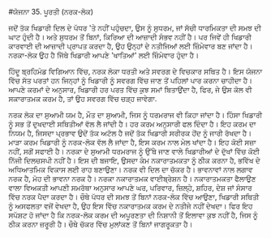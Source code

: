 #ਯੋਜਨਾ 35. ਪੂਰਤੀ (ਨਰਕ-ਲੋਕ)

ਜਦੋਂ ਤੱਕ ਖਿਡਾਰੀ ਦਿਲ ਦੇ ਪੱਧਰ 'ਤੇ ਨਹੀਂ ਪਹੁੰਚਦਾ, ਉਸ ਨੂੰ ਸੁਧਰਮ, ਜਾਂ ਸੱਚੀ ਧਾਰਮਿਕਤਾ ਦੀ ਸਮਝ ਦੀ ਘਾਟ ਹੁੰਦੀ ਹੈ। ਅਤੇ ਸੁਧਰਮ ਤੋਂ ਬਿਨਾਂ, ਕਿਰਿਆ ਦੀ ਆਜ਼ਾਦੀ ਸੰਭਵ ਨਹੀਂ ਹੈ। ਪਰ ਜਿਵੇਂ ਹੀ ਖਿਡਾਰੀ ਕਾਰਵਾਈ ਦੀ ਆਜ਼ਾਦੀ ਪ੍ਰਾਪਤ ਕਰਦਾ ਹੈ, ਉਹ ਉਨ੍ਹਾਂ ਦੇ ਨਤੀਜਿਆਂ ਲਈ ਜ਼ਿੰਮੇਵਾਰ ਬਣ ਜਾਂਦਾ ਹੈ। ਨਰਕਾ-ਲੋਕ ਉਹ ਹੈ ਜਿੱਥੇ ਖਿਡਾਰੀ ਆਪਣੇ 'ਖਾਤਿਆਂ' ਲਈ ਜ਼ਿੰਮੇਵਾਰ ਹੁੰਦਾ ਹੈ।

ਹਿੰਦੂ ਬ੍ਰਹਿਮੰਡ ਵਿਗਿਆਨ ਵਿੱਚ, ਨਰਕ ਲੋਕਾ ਧਰਤੀ ਅਤੇ ਸਵਰਗ ਦੇ ਵਿਚਕਾਰ ਸਥਿਤ ਹੈ। ਇਸ ਯੋਜਨਾ ਵਿੱਚ ਸੱਤ ਪਰਤਾਂ ਹਨ ਜਿਨ੍ਹਾਂ ਨੂੰ ਖਿਡਾਰੀ ਨੂੰ ਸਵਰਗ ਵਿੱਚ ਜਾਣ ਤੋਂ ਪਹਿਲਾਂ ਪਾਰ ਕਰਨਾ ਚਾਹੀਦਾ ਹੈ। ਆਪਣੇ ਕਰਮਾਂ ਦੇ ਅਨੁਸਾਰ, ਖਿਡਾਰੀ ਹਰ ਪਰਤ ਵਿੱਚ ਕੁਝ ਸਮਾਂ ਬਿਤਾਉਂਦਾ ਹੈ, ਫਿਰ, ਜੇ ਉਸ ਕੋਲ ਵੀ ਸਕਾਰਾਤਮਕ ਕਰਮ ਹੈ, ਤਾਂ ਉਹ ਸਵਰਗ ਵਿੱਚ ਚੜ੍ਹ ਜਾਵੇਗਾ.

ਨਰਕ ਲੋਕ ਦਾ ਸੁਆਮੀ ਯਮ ਹੈ, ਮੌਤ ਦਾ ਸੁਆਮੀ, ਜਿਸ ਨੂੰ ਧਰਮਰਾਜ ਵੀ ਕਿਹਾ ਜਾਂਦਾ ਹੈ। ਹਿੰਸਾ ਖਿਡਾਰੀ ਨੂੰ ਸਭ ਤੋਂ ਦੁਖਦਾਈ ਸਥਿਤੀਆਂ ਵੱਲ ਲੈ ਜਾਂਦੀ ਹੈ। ਹਰ ਕਰਮ ਅਨੁਸਾਰੀ ਫਲ ਦਿੰਦਾ ਹੈ। ਇਹ ਕਰਮ ਦਾ ਨਿਯਮ ਹੈ, ਜਿਸਦਾ ਪ੍ਰਭਾਵ ਉਦੋਂ ਤੱਕ ਅਟੱਲ ਹੈ ਜਦੋਂ ਤੱਕ ਖਿਡਾਰੀ ਸਰੀਰਕ ਹੋਂਦ ਨੂੰ ਜਾਰੀ ਰੱਖਦਾ ਹੈ। ਮਾੜਾ ਕਰਮ ਖਿਡਾਰੀ ਨੂੰ ਨਰਕ-ਲੋਕ ਵੱਲ ਲੈ ਜਾਂਦਾ ਹੈ, ਇਸ ਕਰਮ ਨਾਲ ਮੇਲ ਖਾਂਦਾ ਹੈ। ਇਹ ਕੋਈ ਸਜ਼ਾ ਨਹੀਂ, ਸਗੋਂ ਸਫਾਈ ਹੈ। ਨਰਕਾ ਦੇ ਸੁਆਮੀ ਧਰਮਰਾਜ ਨੂੰ ਉੱਥੇ ਜਾਣ ਵਾਲੇ ਖਿਡਾਰੀਆਂ ਦੇ ਦੁੱਖਾਂ ਵਿੱਚ ਕੋਈ ਨਿੱਜੀ ਦਿਲਚਸਪੀ ਨਹੀਂ ਹੈ। ਇਸ ਦੀ ਬਜਾਇ, ਉਸਦਾ ਕੰਮ ਨਕਾਰਾਤਮਕਤਾ ਨੂੰ ਠੀਕ ਕਰਨਾ ਹੈ, ਭਵਿੱਖ ਦੇ ਅਧਿਆਤਮਿਕ ਵਿਕਾਸ ਲਈ ਰਾਹ ਬਣਾਉਣਾ। ਨਰਕ ਵੀ ਦਿਲ ਦਾ ਚੱਕਰ ਹੈ। ਭਾਵਨਾਵਾਂ ਨਾਲ ਲਗਾਵ ਨਰਕ ਹੈ, ਮੋਹ ਦੀ ਭਾਵਨਾ ਨਰਕ ਹੈ। ਨਰਕਾ ਨਕਾਰਾਤਮਕ ਵਾਈਬ੍ਰੇਸ਼ਨ ਹੈ। ਨਕਾਰਾਤਮਕਤਾ ਫੈਲਾਉਣ ਵਾਲਾ ਵਿਅਕਤੀ ਆਪਣੀ ਸਮਰੱਥਾ ਅਨੁਸਾਰ ਆਪਣੇ ਘਰ, ਪਰਿਵਾਰ, ਜ਼ਿਲ੍ਹੇ, ਸ਼ਹਿਰ, ਦੇਸ਼ ਜਾਂ ਸੰਸਾਰ ਵਿੱਚ ਨਰਕ ਪੈਦਾ ਕਰਦਾ ਹੈ। ਚੌਥੇ ਪੱਧਰ ਦੀ ਸਮਝ ਤੋਂ ਬਿਨਾਂ ਨਰਕ-ਲੋਕ ਵਿੱਚ ਆਉਣਾ, ਖਿਡਾਰੀ ਸਥਿਤੀ ਨੂੰ ਅਸਫਲਤਾ ਵਜੋਂ ਵੇਖਦਾ ਹੈ, ਉਹ ਇਸ ਵਿੱਚ ਨਕਾਰਾਤਮਕ ਕਰਮ ਦੇ ਨਤੀਜੇ ਨਹੀਂ ਦੇਖਦਾ। ਫਿਰ ਇਹ ਸਪੱਸ਼ਟ ਹੋ ਜਾਂਦਾ ਹੈ ਕਿ ਨਰਕ-ਲੋਕ ਕਰਮ ਦੀ ਅਪੂਰਣਤਾ ਦੀ ਨਿਸ਼ਾਨੀ ਤੋਂ ਇਲਾਵਾ ਕੁਝ ਨਹੀਂ ਹੈ, ਜਿਸ ਨੂੰ ਠੀਕ ਕਰਨਾ ਜ਼ਰੂਰੀ ਹੈ। ਚੌਥੇ ਚੱਕਰ ਵਿੱਚ ਮੁਲਾਂਕਣ ਤੋਂ ਬਿਨਾਂ ਜਾਗਰੂਕਤਾ ਹੈ।
